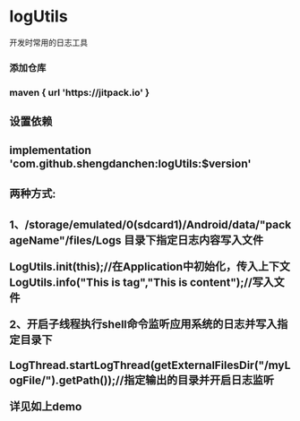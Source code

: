 # logUtils
开发时常用的日志工具

<h3>  添加仓库<h3/>
<font>maven { url 'https://jitpack.io' }<font/>
<h3>  设置依赖<h3/>
implementation 'com.github.shengdanchen:logUtils:$version'

<h3>  两种方式:<h3/>
1、/storage/emulated/0(sdcard1)/Android/data/"packageName"/files/Logs 目录下指定日志内容写入文件<br/>
<p><p/>
LogUtils.init(this);//在Application中初始化，传入上下文 <br/>
LogUtils.info("This is tag","This is content");//写入文件<br/>

2、开启子线程执行shell命令监听应用系统的日志并写入指定目录下<br/>
<p><p/>
LogThread.startLogThread(getExternalFilesDir("/myLogFile/").getPath());//指定输出的目录并开启日志监听

详见如上demo
